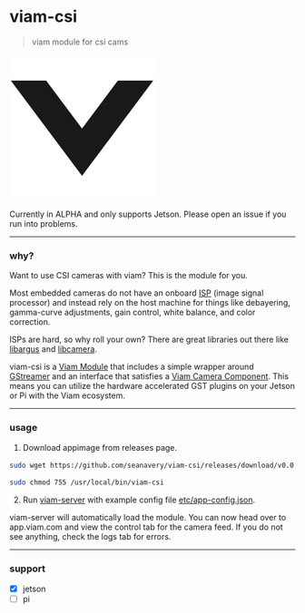 # viam-csi
> viam module for csi cams

![](./etc/viam-server.png)


Currently in ALPHA and only supports Jetson. Please open an issue if you run into problems.

___

### why?

Want to use CSI cameras with viam? This is the module for you.

Most embedded cameras do not have an onboard [ISP](https://en.wikipedia.org/wiki/Image_processor) (image signal processor) and instead rely on the host machine for things like debayering, gamma-curve adjustments, gain control, white balance, and color correction.

ISPs are hard, so why roll your own? There are great libraries out there like [libargus](https://docs.nvidia.com/jetson/l4t-multimedia/group__LibargusAPI.html) and [libcamera](https://github.com/kbingham/libcamera).

viam-csi is a [Viam Module](https://docs.viam.com/extend/modular-resources/) that includes a simple wrapper around [GStreamer](https://gstreamer.freedesktop.org/documentation/?gi-language=c) and an interface that satisfies a [Viam Camera Component](https://docs.viam.com/components/camera/webcam/). This means you can utilize the hardware accelerated GST plugins on your Jetson or Pi with the Viam ecosystem.

___

### usage

1. Download appimage from releases page.
```bash
sudo wget https://github.com/seanavery/viam-csi/releases/download/v0.0.1/viam-csi-0.0.1-aarch64.AppImage -O /usr/local/bin/viam-csi
```

```bash
sudo chmod 755 /usr/local/bin/viam-csi
```

2. Run [viam-server](https://docs.viam.com/installation/) with example config file [etc/app-config.json](https://github.com/seanavery/viam-csi/blob/master/etc/app-config.json).

viam-server will automatically load the module. You can now head over to app.viam.com and view the control tab for the camera feed. If you do not see anything, check the logs tab for errors.

___

### support
- [x] jetson
- [ ] pi
